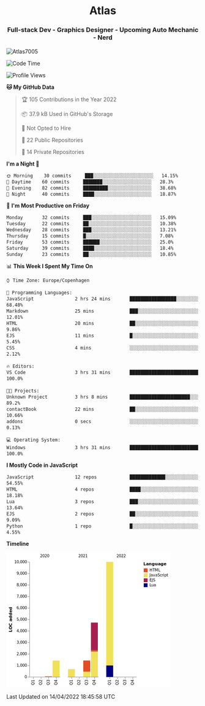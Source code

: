 <h1 align="center">Atlas</h1>
<h3 align="center">Full-stack Dev - Graphics Designer - Upcoming Auto Mechanic - Nerd</h3>

<p><img align="center" src="https://github-readme-stats.vercel.app/api/top-langs?username=Atlas7005&show_icons=true&locale=en&layout=compact" alt="Atlas7005" /></p>

<!--START_SECTION:waka-->
![Code Time](http://img.shields.io/badge/Code%20Time-514%20hrs%2058%20mins-blue)

![Profile Views](http://img.shields.io/badge/Profile%20Views-0-blue)

**🐱 My GitHub Data** 

> 🏆 105 Contributions in the Year 2022
 > 
> 📦 37.9 kB Used in GitHub's Storage 
 > 
> 🚫 Not Opted to Hire
 > 
> 📜 22 Public Repositories 
 > 
> 🔑 14 Private Repositories  
 > 
**I'm a Night 🦉** 

```text
🌞 Morning    30 commits     ███░░░░░░░░░░░░░░░░░░░░░░   14.15% 
🌆 Daytime    60 commits     ███████░░░░░░░░░░░░░░░░░░   28.3% 
🌃 Evening    82 commits     █████████░░░░░░░░░░░░░░░░   38.68% 
🌙 Night      40 commits     ████░░░░░░░░░░░░░░░░░░░░░   18.87%

```
📅 **I'm Most Productive on Friday** 

```text
Monday       32 commits     ███░░░░░░░░░░░░░░░░░░░░░░   15.09% 
Tuesday      22 commits     ██░░░░░░░░░░░░░░░░░░░░░░░   10.38% 
Wednesday    28 commits     ███░░░░░░░░░░░░░░░░░░░░░░   13.21% 
Thursday     15 commits     █░░░░░░░░░░░░░░░░░░░░░░░░   7.08% 
Friday       53 commits     ██████░░░░░░░░░░░░░░░░░░░   25.0% 
Saturday     39 commits     ████░░░░░░░░░░░░░░░░░░░░░   18.4% 
Sunday       23 commits     ██░░░░░░░░░░░░░░░░░░░░░░░   10.85%

```


📊 **This Week I Spent My Time On** 

```text
⌚︎ Time Zone: Europe/Copenhagen

💬 Programming Languages: 
JavaScript               2 hrs 24 mins       █████████████████░░░░░░░░   68.48% 
Markdown                 25 mins             ███░░░░░░░░░░░░░░░░░░░░░░   12.01% 
HTML                     20 mins             ██░░░░░░░░░░░░░░░░░░░░░░░   9.86% 
EJS                      11 mins             █░░░░░░░░░░░░░░░░░░░░░░░░   5.45% 
CSS                      4 mins              ░░░░░░░░░░░░░░░░░░░░░░░░░   2.12%

🔥 Editors: 
VS Code                  3 hrs 31 mins       █████████████████████████   100.0%

🐱‍💻 Projects: 
Unknown Project          3 hrs 8 mins        ██████████████████████░░░   89.2% 
contactBook              22 mins             ██░░░░░░░░░░░░░░░░░░░░░░░   10.66% 
addons                   0 secs              ░░░░░░░░░░░░░░░░░░░░░░░░░   0.13%

💻 Operating System: 
Windows                  3 hrs 31 mins       █████████████████████████   100.0%

```

**I Mostly Code in JavaScript** 

```text
JavaScript               12 repos            █████████████░░░░░░░░░░░░   54.55% 
HTML                     4 repos             ████░░░░░░░░░░░░░░░░░░░░░   18.18% 
Lua                      3 repos             ███░░░░░░░░░░░░░░░░░░░░░░   13.64% 
EJS                      2 repos             ██░░░░░░░░░░░░░░░░░░░░░░░   9.09% 
Python                   1 repo              █░░░░░░░░░░░░░░░░░░░░░░░░   4.55%

```


**Timeline**

![Chart not found](https://raw.githubusercontent.com/Atlas7005/Atlas7005/master/charts/bar_graph.png) 


 Last Updated on 14/04/2022 18:45:58 UTC
<!--END_SECTION:waka-->
